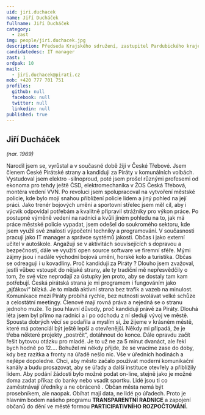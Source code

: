 ```yaml
---
uid: jiri.duchacek
name: Jiří Ducháček
fullname: Jiří Ducháček
category:
  - zast
img: people/jiri.duchacek.jpg
description: Předseda Krajského sdružení, zastupitel Pardubického kraje
candidatedesc: IT manager
zast: 1
ordpak: 10
mail:
  - jiri.duchacek@pirati.cz
mob: +420 777 701 751
profiles:
  github: null
  facebook: null
  twitter: null
  linkedin: null
published: true
---
```

## Jiří Ducháček 
*(nar. 1969)*

Narodil jsem se, vyrůstal a v současné době žiji v České Třebové. Jsem členem České Pirátské strany a kandiduji za Piráty v komunálních volbách. Vystudoval jsem elektro -silnoproud, poté jsem prošel různými profesemi od ekonoma pro tehdy ještě ČSD, elektromechanika v ŽOS Česká Třebová, montéra vedení VVN.
Po revoluci jsem spolupracoval na vytvoření městské policie, kde bylo mojí snahou přiblížení policie lidem a jiný pohled na její práci. Jako trenér bojových umění a sportovní střelec jsem měl cíl, aby i výcvik odpovídal potřebám a kvalitně připravil strážníky pro výkon práce. Po postupné výměně vedení na radnici a kvůli jiném pohledu na to, jak má práce městské policie vypadat, jsem odešel do soukromého sektoru, kde jsem využil své znalosti výpočetní techniky a programování.
V současnosti pracuji jako IT manager a správce systémů jakosti. Občas i jako externí učitel v autoškole.
Angažuji se v aktivitách souvisejících s dopravou a bezpečností, dále ve využití open source software ve firemní sféře. Mými zájmy jsou i nadále východní bojová umění, horské kolo a turistika. Občas se odreaguji i u kovadliny.
Proč kandiduji za Piráty ? Dlouho jsem zvažoval, jestli vůbec vstoupit do nějaké strany, ale ty tradiční mě nepřesvědčily o tom, že své vize neprodají za ústupky jen proto, aby se dostaly tam kam potřebují.
Česká pirátská strana je mi programem i fungováním jako „ajťákovi“ blízká. Je to mladá aktivní strana bez trafik a vazeb na minulost. Komunikace mezi Piráty probíhá rychle, bez nutnosti svolávat velké schůze a celostátní meetingy. Členové mají rovná práva a nejedná se o stranu jednoho muže. To jsou hlavní důvody, proč kandiduji právě za Piráty.
Dlouhá léta jsem byl přímo na radnici a i po odchodu z ní sleduji vývoj ve městě. Spousta dobrých věcí se podařila a myslím si, že žijeme v krásném městě, které má potenciál být ještě lepší a otevřenější.
Někdy mi připadá, že je třeba některé projekty „postrčit“, dotáhnout do konce. Dále opravdu začít řešit bytovou otázku pro mladé. Je to už ne za 5 minut dvanáct, ale řekl bych hodně po 12….
Bohužel mi někdy přijde, že se vracíme zase do doby, kdy bez razítka a fronty na úřadě nešlo nic. Vše v úředních hodinách a nejlépe dopoledne.
Chci, aby město začalo používat moderní komunikační kanály a budu prosazovat, aby se úřady a další instituce otevřely a přiblížily lidem. Aby podání žádosti bylo možné podat on-line, stejně jako je možné doma zadat příkaz do banky nebo vsadit sportku. Lidé jsou ti co zaměstnávají úředníky a ne obráceně .
Občan města nemá být prosebníkem, ale naopak.
Obíhat mají data, ne lidé po úřadech. Proto je hlavním bodem našeho programu **TRANSPARENTNÍ RADNICE** a zapojení občanů do dění ve městě formou **PARTICIPATIVNÍHO ROZPOČTOVÁNÍ.**
